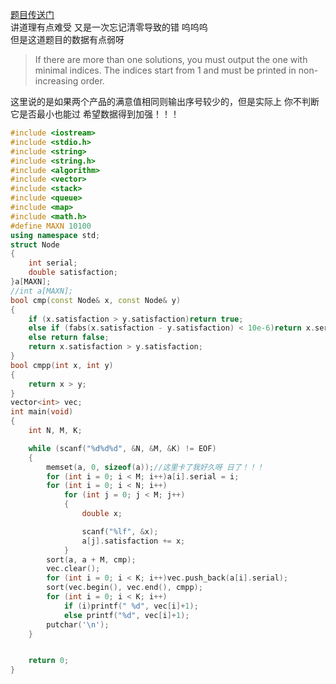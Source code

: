 [题目传送门](http://acm.hdu.edu.cn/showproblem.php?pid=1031)  
讲道理有点难受 又是一次忘记清零导致的错 呜呜呜  
但是这道题目的数据有点弱呀  
>If there are more than one solutions, you must output the one with minimal indices. The indices start from 1 and must be printed in non-increasing order.   

这里说的是如果两个产品的满意值相同则输出序号较少的，但是实际上 你不判断它是否最小也能过 希望数据得到加强！！！
```cpp
#include <iostream>
#include <stdio.h>
#include <string>
#include <string.h>
#include <algorithm>
#include <vector>
#include <stack>
#include <queue>
#include <map>
#include <math.h>
#define MAXN 10100
using namespace std;
struct Node
{
	int serial;
	double satisfaction;
}a[MAXN];
//int a[MAXN];
bool cmp(const Node& x, const Node& y)
{
	if (x.satisfaction > y.satisfaction)return true;
	else if (fabs(x.satisfaction - y.satisfaction) < 10e-6)return x.serial < y.serial;
	else return false;
	return x.satisfaction > y.satisfaction;
}
bool cmpp(int x, int y)
{
	return x > y;
}
vector<int> vec;
int main(void)
{
	int N, M, K;

	while (scanf("%d%d%d", &N, &M, &K) != EOF)
	{
		memset(a, 0, sizeof(a));//这里卡了我好久呀 日了！！！
		for (int i = 0; i < M; i++)a[i].serial = i;
		for (int i = 0; i < N; i++)
			for (int j = 0; j < M; j++)
			{
				double x;

				scanf("%lf", &x);
				a[j].satisfaction += x;
			}
		sort(a, a + M, cmp);
		vec.clear();
		for (int i = 0; i < K; i++)vec.push_back(a[i].serial);
		sort(vec.begin(), vec.end(), cmpp);
		for (int i = 0; i < K; i++)
			if (i)printf(" %d", vec[i]+1);
			else printf("%d", vec[i]+1);
		putchar('\n');
	}


	return 0;
}
```